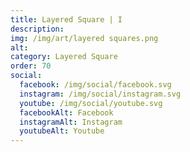 ```yaml
---
title: Layered Square | I
description: 
img: /img/art/layered squares.png
alt: 
category: Layered Square
order: 70
social:
  facebook: /img/social/facebook.svg
  instagram: /img/social/instagram.svg
  youtube: /img/social/youtube.svg
  facebookAlt: Facebook
  instagramAlt: Instagram
  youtubeAlt: Youtube
---
```

